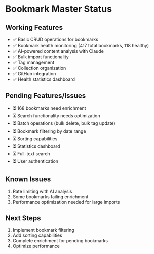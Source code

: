 
# Bookmark Master Status

## Working Features
- ✅ Basic CRUD operations for bookmarks
- ✅ Bookmark health monitoring (417 total bookmarks, 118 healthy)
- ✅ AI-powered content analysis with Claude
- ✅ Bulk import functionality
- ✅ Tag management
- ✅ Collection organization
- ✅ GitHub integration
- ✅ Health statistics dashboard

## Pending Features/Issues
- ⏳ 168 bookmarks need enrichment
- ⏳ Search functionality needs optimization
- ⏳ Batch operations (bulk delete, bulk tag update)
- ⏳ Bookmark filtering by date range
- ⏳ Sorting capabilities
- ⏳ Statistics dashboard
- ⏳ Full-text search
- ⏳ User authentication

## Known Issues
1. Rate limiting with AI analysis
2. Some bookmarks failing enrichment
3. Performance optimization needed for large imports

## Next Steps
1. Implement bookmark filtering
2. Add sorting capabilities
3. Complete enrichment for pending bookmarks
4. Optimize performance
